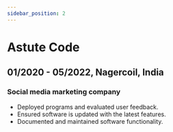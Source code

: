 ```yaml
---
sidebar_position: 2
---
```


# Astute Code

## 01/2020 - 05/2022, Nagercoil, India
### Social media marketing company

- Deployed programs and evaluated user feedback.
- Ensured software is updated with the latest features.
- Documented and maintained software functionality.

